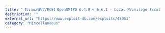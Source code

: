 ```yaml
---
title: "【Linux提权/RCE】OpenSMTPD 6.4.0 < 6.6.1 - Local Privilege Escalation + Remote Code Execution"
description: ""
external_url: "https://www.exploit-db.com/exploits/48051"
category: "Miscellaneous"
---
```


